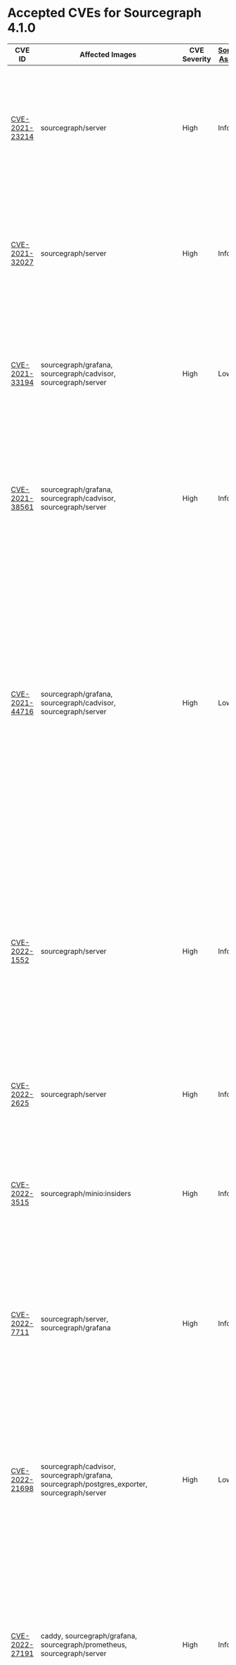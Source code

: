 # Accepted CVEs for Sourcegraph 4.1.0

| CVE ID                                                                      | Affected Images                                                                                                                                                                                                                                                                                                                                                                                                                                                                                                                | CVE Severity | [Sourcegraph Assessment](../../../engineering/dev/policies/vulnerability-management-policy.md#severity-levels) | Details                                                                                                                                                                                                                                                                                                                                                                                                  |
| --------------------------------------------------------------------------- | ------------------------------------------------------------------------------------------------------------------------------------------------------------------------------------------------------------------------------------------------------------------------------------------------------------------------------------------------------------------------------------------------------------------------------------------------------------------------------------------------------------------------------ | ------------ | -------------------------------------------------------------------------------------------------------------- | -------------------------------------------------------------------------------------------------------------------------------------------------------------------------------------------------------------------------------------------------------------------------------------------------------------------------------------------------------------------------------------------------------- |
| [CVE-2021-23214](https://github.com/advisories/GHSA-467w-rrqc-395f)         | sourcegraph/server                                                                                                                                                                                                                                                                                                                                                                                                                                                                                                             | High         | Info                                                                                                           | Some vulnerability scanners fingerprint this image as containing PostgreSQL 12.9, while the image actually contains 12.10. This finding is a false positive.                                                                                                                                                                                                                                             |
| [CVE-2021-32027](https://github.com/advisories/GHSA-8rj6-p58w-wpr2)         | sourcegraph/server                                                                                                                                                                                                                                                                                                                                                                                                                                                                                                             | High         | Info                                                                                                           | Some vulnerability scanners fingerprint this image as containing PostgreSQL 12.7, while the image actually contains 12.10. This finding is a false positive.                                                                                                                                                                                                                                             |
| [CVE-2021-33194](https://nvd.nist.gov/vuln/detail/CVE-2021-33194)           | sourcegraph/grafana, sourcegraph/cadvisor, sourcegraph/server                                                                                                                                                                                                                                                                                                                                                                                                                                                                  | High         | Low                                                                                                            | The CVE affects HTML parsers, specifically the `ParseFragment` function. The affected dependencies don't [use the function](https://sourcegraph.com/search?q=context:global+repo:google/cadvisor%7Cgrafana/grafana%24+ParseFragment&patternType=lucky) nor [import the library](https://sourcegraph.com/search?q=context:global+repo:google/cadvisor%7Cgrafana/grafana%24+x/net/html&patternType=lucky). |
| [CVE-2021-38561](https://access.redhat.com/security/cve/CVE-2021-38561)     | sourcegraph/grafana, sourcegraph/cadvisor, sourcegraph/server                                                                                                                                                                                                                                                                                                                                                                                                                                                                  | High         | Info                                                                                                           | The CVE affects application parsing language tag using the affected library. [Neither of the Sourcegraph dependencies use `x/text` to parse arbitrary language tags](https://sourcegraph.com/search?q=context:global+repo:google/cadvisor%7Cgrafana/grafana%24+x/text&patternType=literal).                                                                                                              |
| [CVE-2021-44716](https://nvd.nist.gov/vuln/detail/CVE-2021-44716)           | sourcegraph/grafana, sourcegraph/cadvisor, sourcegraph/server                                                                                                                                                                                                                                                                                                                                                                                                                                                                  | High         | Low                                                                                                            | In certain conditions, the monitoring functionality packaged with Sourcegraph (Grafana and cAdvisor) could be rendered temporarily inoperable via specially crafted HTTP/2 requests. Exploiting this vulnerability requires administrator-level access, and does not affect the core Sourcegraph functionality. Sourcegraph does not consider this issue a viable security threat to the product.        |
| [CVE-2022-1552](https://www.postgresql.org/support/security/CVE-2022-1552/) | sourcegraph/server                                                                                                                                                                                                                                                                                                                                                                                                                                                                                                             | High         | Info                                                                                                           | The vulnerability affects Postgres servers with multiple users where one user can bypass authorization controls and execute commands under a superuser identity. Sourcegraph runs Postgres with only the sg user, making the application not affected by this vulnerability.                                                                                                                             |
| [CVE-2022-2625](https://nvd.nist.gov/vuln/detail/CVE-2022-2625)             | sourcegraph/server                                                                                                                                                                                                                                                                                                                                                                                                                                                                                                             | High         | Info                                                                                                           | Sourcegraph's default permissions model means it is not vulnerable to this issue.                                                                                                                                                                                                                                                                                                                        |
| [CVE-2022-3515](https://access.redhat.com/security/cve/CVE-2022-3515)       | sourcegraph/minio:insiders                                                                                                                                                                                                                                                                                                                                                                                                                                                                                                     | High         | Info                                                                                                           | The affected package libksba as a dependency of GnuPG for parsing ASN.1 structures. Sourcegraph is not affected by this vulnerability as GnuPG is not invoked with untrusted inputs.                                                                                                                                                                                                                     |
| [CVE-2022-7711](https://github.com/advisories/GHSA-mqqv-chpx-vq25)          | sourcegraph/server, sourcegraph/grafana                                                                                                                                                                                                                                                                                                                                                                                                                                                                                        | High         | Info                                                                                                           | This report is a false positive reported by some scanners – the version of the library used by Sourcegraph and its dependencies is not affected by this issue.                                                                                                                                                                                                                                           |
| [CVE-2022-21698](https://nvd.nist.gov/vuln/detail/CVE-2022-21698)           | sourcegraph/cadvisor, sourcegraph/grafana, sourcegraph/postgres_exporter, sourcegraph/server                                                                                                                                                                                                                                                                                                                                                                                                                                   | High         | Low                                                                                                            | The vulnerability affects several third party images shipped with Sourcegraph. However, it doesn't affect Sourcegraph services dirtectly and the third party services are not exposed via HTTP. Sourcegraph is not vulnerable to this vulnerability.                                                                                                                                                     |
| [CVE-2022-27191](https://nvd.nist.gov/vuln/detail/CVE-2022-27191)           | caddy, sourcegraph/grafana, sourcegraph/prometheus, sourcegraph/server                                                                                                                                                                                                                                                                                                                                                                                                                                                         | High         | Info                                                                                                           | This vulnerability impacts SSH servers using the affected dependency. None of the affected images have ssh servers, much less using the dependency. Sourcegraph is not affected by this issue.                                                                                                                                                                                                           |
| [CVE-2022-27664](https://github.com/advisories/GHSA-69cg-p879-7622)         | sourcegraph/cadvisor, sourcegraph/prometheus, sourcegraph/grafana, sourcegraph/jaeger-all-in-one, sourcegraph/minio, sourcegraph/indexed-searcher, sourcegraph/server, caddy, sourcegraph/jaeger-agent, sourcegraph/search-indexer                                                                                                                                                                                                                                                                                             | High         | Low                                                                                                            | This is a denial of service vulnerability that could affect the availability of Sourcegraph services in specific situations. As Sourcegraph is run as an internal service, our assessment of the severity of this issue is Low.                                                                                                                                                                          |
| [CVE-2022-37315](https://nvd.nist.gov/vuln/detail/CVE-2022-37315)           | sourcegraph/frontend, sourcegraph/gitserver, sourcegraph/migrator, sourcegraph/precise-code-intel-worker, sourcegraph/repo-updater, sourcegraph/searcher, sourcegraph/server, sourcegraph/sg, sourcegraph/symbols, sourcegraph/worker                                                                                                                                                                                                                                                                                          | High         | Info                                                                                                           | This issue does not affect our GraphQL API. Users are only allowed to fully control GraphQL requests through the API console, which [properly sanitizes the queries](https://sourcegraph.sourcegraph.com/github.com/sourcegraph/sourcegraph/-/blob/cmd/frontend/graphqlbackend/rate_limit.go?L54:34).                                                                                                    |
| [CVE-2022-40674](https://github.com/advisories/GHSA-2vq2-xc55-3j5m)         | sourcegraph/cadvisor, sourcegraph/search-indexer                                                                                                                                                                                                                                                                                                                                                                                                                                                                               | High         | Info                                                                                                           | This vulnerability affects a dependency of cAdvisor. cAdvisor itself does not use the vulnerable functionality, and is therefore not affected by the issue. It also affects our search-indexer image but Zoekt does not parse XML thus not being vulnerable to the issue.                                                                                                                                |
| [CVE-2021-43565](https://github.com/advisories/GHSA-gwc9-m7rh-j2ww)         | sourcegraph/server, sourcegraph/prometheus, sourcegraph/grafana                                                                                                                                                                                                                                                                                                                                                                                                                                                                | High         | Info                                                                                                           | This vulnerability is reported in dependencies included by Sourcegraph. Sourcegraph itself doesn't use the vulnerable functionality, and is therefore not affected by the issue.                                                                                                                                                                                                                         |
| [CVE-2022-32149](https://access.redhat.com/security/cve/CVE-2022-32149)     | sourcegraph/server:insiders ,sourcegraph/jaeger-all-in-one:insiders ,caddy:latest ,sourcegraph/indexed-searcher:insiders ,sourcegraph/cadvisor:insiders ,sourcegraph/grafana:insiders ,sourcegraph/minio:insiders ,sourcegraph/prometheus:insiders ,sourcegraph/search-indexer:insiders ,sourcegraph/jaeger-agent:insiders                                                                                                                                                                                                     | High         | Low                                                                                                            | This affects `x/text` and is fixed in our frontend image. The other images this issue is present in, are not affected as there's no way for an actor to send arbitrary language headers.                                                                                                                                                                                                                 |
| [CVE-2022-40303](https://access.redhat.com/security/cve/CVE-2022-40303)     | sourcegraph/symbols:insiders ,sourcegraph/github-proxy:insiders ,sourcegraph/postgres_exporter:insiders ,sourcegraph/repo-updater:insiders ,sourcegraph/frontend:insiders ,sourcegraph/jaeger-all-in-one:insiders ,sourcegraph/server:insiders ,sourcegraph/syntax-highlighter:insiders ,sourcegraph/migrator:insiders ,sourcegraph/searcher:insiders ,sourcegraph/sg:insiders ,sourcegraph/precise-code-intel-worker:insiders ,sourcegraph/worker:insiders ,sourcegraph/jaeger-agent:insiders ,sourcegraph/gitserver:insiders | High         | Info                                                                                                           | This issue affects libxml2, which Sourcegraph does not use. It's a system dependency that is used by CLI tools that are not invoked by the application.                                                                                                                                                                                                                                                  |
| [CVE-2022-40304](https://access.redhat.com/security/cve/CVE-2022-40304)     | sourcegraph/symbols:insiders ,sourcegraph/github-proxy:insiders ,sourcegraph/postgres_exporter:insiders ,sourcegraph/repo-updater:insiders ,sourcegraph/frontend:insiders ,sourcegraph/jaeger-all-in-one:insiders ,sourcegraph/server:insiders ,sourcegraph/syntax-highlighter:insiders ,sourcegraph/migrator:insiders ,sourcegraph/searcher:insiders ,sourcegraph/sg:insiders ,sourcegraph/precise-code-intel-worker:insiders ,sourcegraph/worker:insiders ,sourcegraph/jaeger-agent:insiders ,sourcegraph/gitserver:insiders | High         | Info                                                                                                           | This issue affects libxml2, which Sourcegraph does not use. It's a system dependency that is used by CLI tools that are not invoked by the application.                                                                                                                                                                                                                                                  |
| [CVE-2022-43680](https://github.com/advisories/GHSA-4hjv-8mmr-jxwv)         | sourcegraph/search-indexer, sourcegraph/cadvisor                                                                                                                                                                                                                                                                                                                                                                                                                                                                               | High         | Info                                                                                                           | Neither Sourcegraph nor its bundled dependencies use the vulnerable functionality reported in this CVE.                                                                                                                                                                                                                                                                                                  |
